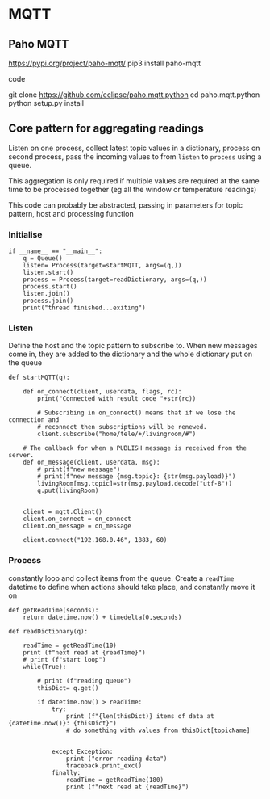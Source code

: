 # MQTT

## Paho MQTT


https://pypi.org/project/paho-mqtt/
pip3 install paho-mqtt


code

git clone https://github.com/eclipse/paho.mqtt.python
cd paho.mqtt.python
python setup.py install


## Core pattern for aggregating readings

Listen on one process, collect latest topic values in a dictionary, process on second process, pass the incoming values to from `listen` to `process` using a queue.

This aggregation is only required if multiple values are required at the same time to be processed together (eg all the window or temperature readings)

This code can probably be abstracted, passing in parameters for topic pattern, host and processing function

### Initialise

```
if __name__ == "__main__":
    q = Queue()
    listen= Process(target=startMQTT, args=(q,))
    listen.start()
    process = Process(target=readDictionary, args=(q,))
    process.start()
    listen.join()
    process.join()
    print("thread finished...exiting")   
```

### Listen

Define the host and the topic pattern to subscribe to. When new messages come in, they are added to the dictionary and the whole dictionary put on the queue

```
def startMQTT(q):

    def on_connect(client, userdata, flags, rc):
        print("Connected with result code "+str(rc))

        # Subscribing in on_connect() means that if we lose the connection and
        # reconnect then subscriptions will be renewed.
        client.subscribe("home/tele/+/livingroom/#")

    # The callback for when a PUBLISH message is received from the server.
    def on_message(client, userdata, msg):
        # print(f"new message")
        # print(f"new message {msg.topic}: {str(msg.payload)}")
        livingRoom[msg.topic]=str(msg.payload.decode("utf-8"))
        q.put(livingRoom)


    client = mqtt.Client()
    client.on_connect = on_connect
    client.on_message = on_message

    client.connect("192.168.0.46", 1883, 60)
```

### Process

constantly loop and collect items from the queue. Create a `readTime` datetime to define when actions should take place, and constantly move it on

```
def getReadTime(seconds):
    return datetime.now() + timedelta(0,seconds)
    
def readDictionary(q):

    readTime = getReadTime(10)
    print (f"next read at {readTime}")
    # print (f"start loop")
    while(True):
        
        # print (f"reading queue")
        thisDict= q.get()      
        
        if datetime.now() > readTime:
            try:
                print (f"{len(thisDict)} items of data at {datetime.now()}: {thisDict}")
                # do something with values from thisDict[topicName]


            except Exception:
                print ("error reading data")
                traceback.print_exc()
            finally:
                readTime = getReadTime(180)
                print (f"next read at {readTime}")
```